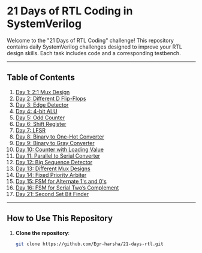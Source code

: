 # 21 Days of RTL Coding in SystemVerilog

Welcome to the "21 Days of RTL Coding" challenge! This repository contains daily SystemVerilog challenges designed to improve your RTL design skills. Each task includes code and a corresponding testbench.

---

## Table of Contents
1. [Day 1: 2:1 Mux Design](#day-1-21-mux-design)
2. [Day 2: Different D Flip-Flops](#day-2-different-d-flip-flops)
3. [Day 3: Edge Detector](#day-3-edge-detector)
4. [Day 4: 4-bit ALU](#day-4-4-bit-alu)
5. [Day 5: Odd Counter](#day-5-odd-counter)
6. [Day 6: Shift Register](#day-6-shift-register)
7. [Day 7: LFSR](#day-7-lfsr)
8. [Day 8: Binary to One-Hot Converter](#day-8-binary-to-one-hot-converter)
9. [Day 9: Binary to Gray Converter](#day-9-binary-to-gray-converter)
10. [Day 10: Counter with Loading Value](#day-10-counter-with-loading-value)
11. [Day 11: Parallel to Serial Converter](#day-11-parallel-to-serial-converter)
12. [Day 12: Big Sequence Detector](#day-12-big-sequence-detector)
13. [Day 13: Different Mux Designs](#day-13-different-mux-designs)
14. [Day 14: Fixed Priority Arbiter](#day-14-fixed-priority-arbiter)
15. [Day 15: FSM for Alternate 1's and 0's](#day-15-fsm-for-alternate-1s-and-0s)
16. [Day 16: FSM for Serial Two’s Complement](#day-16-fsm-for-serial-twos-complement)
17. [Day 21: Second Set Bit Finder](#day-21-second-set-bit-finder)

---

## How to Use This Repository

1. **Clone the repository**:
   ```bash
   git clone https://github.com/Egr-harsha/21-days-rtl.git

